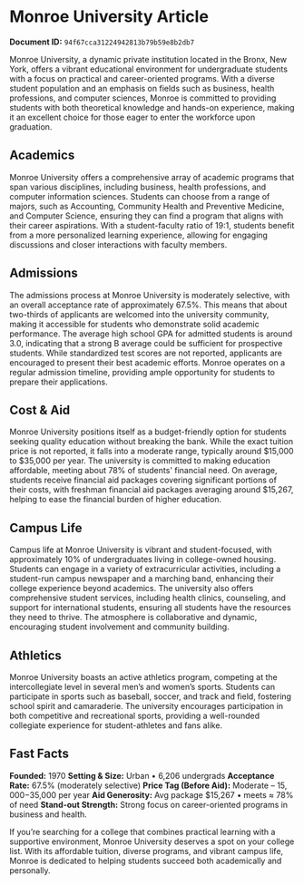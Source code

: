 # Monroe University Article

**Document ID:** `94f67cca31224942813b79b59e8b2db7`

Monroe University, a dynamic private institution located in the Bronx, New York, offers a vibrant educational environment for undergraduate students with a focus on practical and career-oriented programs. With a diverse student population and an emphasis on fields such as business, health professions, and computer sciences, Monroe is committed to providing students with both theoretical knowledge and hands-on experience, making it an excellent choice for those eager to enter the workforce upon graduation.

## Academics
Monroe University offers a comprehensive array of academic programs that span various disciplines, including business, health professions, and computer information sciences. Students can choose from a range of majors, such as Accounting, Community Health and Preventive Medicine, and Computer Science, ensuring they can find a program that aligns with their career aspirations. With a student-faculty ratio of 19:1, students benefit from a more personalized learning experience, allowing for engaging discussions and closer interactions with faculty members.

## Admissions
The admissions process at Monroe University is moderately selective, with an overall acceptance rate of approximately 67.5%. This means that about two-thirds of applicants are welcomed into the university community, making it accessible for students who demonstrate solid academic performance. The average high school GPA for admitted students is around 3.0, indicating that a strong B average could be sufficient for prospective students. While standardized test scores are not reported, applicants are encouraged to present their best academic efforts. Monroe operates on a regular admission timeline, providing ample opportunity for students to prepare their applications.

## Cost & Aid
Monroe University positions itself as a budget-friendly option for students seeking quality education without breaking the bank. While the exact tuition price is not reported, it falls into a moderate range, typically around $15,000 to $35,000 per year. The university is committed to making education affordable, meeting about 78% of students' financial need. On average, students receive financial aid packages covering significant portions of their costs, with freshman financial aid packages averaging around $15,267, helping to ease the financial burden of higher education.

## Campus Life
Campus life at Monroe University is vibrant and student-focused, with approximately 10% of undergraduates living in college-owned housing. Students can engage in a variety of extracurricular activities, including a student-run campus newspaper and a marching band, enhancing their college experience beyond academics. The university also offers comprehensive student services, including health clinics, counseling, and support for international students, ensuring all students have the resources they need to thrive. The atmosphere is collaborative and dynamic, encouraging student involvement and community building.

## Athletics
Monroe University boasts an active athletics program, competing at the intercollegiate level in several men’s and women’s sports. Students can participate in sports such as baseball, soccer, and track and field, fostering school spirit and camaraderie. The university encourages participation in both competitive and recreational sports, providing a well-rounded collegiate experience for student-athletes and fans alike.

## Fast Facts
**Founded:** 1970
**Setting & Size:** Urban • 6,206 undergrads
**Acceptance Rate:** 67.5% (moderately selective)
**Price Tag (Before Aid):** Moderate – $15,000-$35,000 per year
**Aid Generosity:** Avg package $15,267 • meets ≈ 78% of need
**Stand-out Strength:** Strong focus on career-oriented programs in business and health.

If you’re searching for a college that combines practical learning with a supportive environment, Monroe University deserves a spot on your college list. With its affordable tuition, diverse programs, and vibrant campus life, Monroe is dedicated to helping students succeed both academically and personally.
